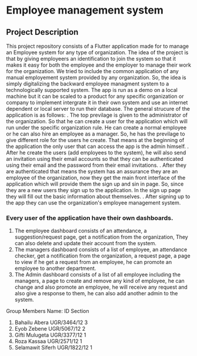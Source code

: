 # Employee management system 

## Project Description

This project repository consists of a Flutter application made for to manage an Employee system for any type of organization. The idea of the project is that by
giving employeers an identification to join the system so that it makes it easy for both the employee and the employer to manage their work for the organization.
We tried to include the common application of any manual employement system provided by any organization. So, the idea is simply digitalizing the backward employee
managment system to a technologically supported system. The app is run as a demo on a local machine but it can be scaled to a product for any specific organization
or company to implement intergrate it in their own system and use an internet dependent or local server to run their database. The general strucure of the application
is as follows:
              . The top previlage is given to the administrator of the organization. So that he can create a user for the application which will run under the 
              specific organization rule. He can create a normal employee or he can also hire an employee as a manager. So, he has the previlage to give different 
              role for the users he create. That means at the beginning of the application the only user that can access the app is the admin himself. 
              . After he create the users (add employees to the system), he will also send an invitation using their email accounts so that they can be
              authenticated using their email and the password from their email invitations.
              . After they are authenticated that means the system has an assurance they are an employee of the organization, now they get the main front interface
              of the application which will provide them the sign up and sin in page. So, since they are a new users they sign up to the application. In the sign up 
              page they will fill out the basic information about themselves. 
              . After signing up to the app they can use the organization's employee management system.
### Every user of the application have their own dashboards.
1. The employee dashboard consists of an attendance, a suggestion/request page, get a notification from the organization, They can also delete and update their account from the system.
2. The managers dashboard consists of a list of employee, an attendance checker, get a notification from the organization, a request page, a page to view if he get a request from an employee, he can promote an employee to another department.
3. The Admin dashboard consists of a list of all employee including the managers, a page to create and remove any kind of employee, he can change and also promote an employee, he will receive any request and also give a response to them, he can also add another admin to the system.
              
      
Group Members 
Name:                                               ID                            Section
1. Bahailu Abera                                 UGR/3464/12                         3
2. Eyob Zebene                                   UGR/5067/12                         2 
3. Gifti Mulugeta                                UGR/3377/12                         1
4. Roza Kassaa                                   UGR/2571/12                         1
5. Selamawit Siferh                              UGR/1822/12                         1





